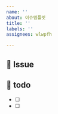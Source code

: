 ```yaml
---
name: ''
about: 이슈템플릿
title: ''
labels: ''
assignees: wlwpfh

---
```


## :tiger: Issue
<!--어떤 작업을 하는지 작성해주세요-->

## 📝 todo
<!-- 상세한 작업으로 구분하여 나누어주세요. -->
- [ ] 
- [ ]

